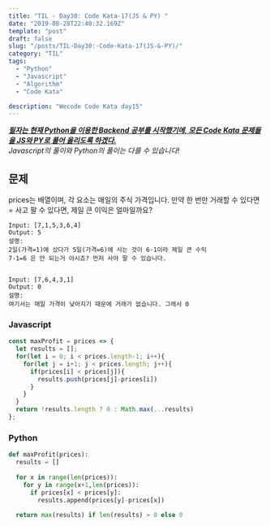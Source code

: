 ```yaml
---
title: "TIL - Day30: Code Kata-17(JS & PY) "
date: "2019-08-28T22:40:32.169Z"
template: "post"
draft: false
slug: "/posts/TIL-Day30:-Code-Kata-17(JS-&-PY)/"
category: "TIL"
tags:
  - "Python"
  - "Javascript"
  - "Algorithm"
  - "Code Kata"

description: "Wecode Code Kata day15"
---
```


_**<u>필자는 현재 Python을 이용한 Backend 공부를 시작했기에, 모든 Code Kata 문제들을 JS와 PY로 풀어 올리도록 하겠다.</u>**_</br>
_Javascript의 풀이와 Python의 풀이는 다를 수 있습니다!_

## 문제

prices는 배열이며, 각 요소는 매일의 주식 가격입니다.
만약 한 번만 거래할 수 있다면 = 사고 팔 수 있다면,
제일 큰 이익은 얼마일까요?

```
Input: [7,1,5,3,6,4]
Output: 5
설명: 
2일(가격=1)에 샀다가 5일(가격=6)에 사는 것이 6-1이라 제일 큰 수익
7-1=6 은 안 되는거 아시죠? 먼저 사야 팔 수 있습니다.


Input: [7,6,4,3,1]
Output: 0
설명: 
여기서는 매일 가격이 낮아지기 때문에 거래가 없습니다. 그래서 0
```

### Javascript

```Javascript
const maxProfit = prices => {
  let results = [];
  for(let i = 0; i < prices.length-1; i++){
    for(let j = i+1; j < prices.length; j++){
      if(prices[i] < prices[j]){
        results.push(prices[j]-prices[i])
      }
    }
  }
  return !results.length ? 0 : Math.max(...results)
};
```

### Python

```Python
def maxProfit(prices): 
  results = []
  
  for x in range(len(prices)):
    for y in range(x+1,len(prices)):
      if prices[x] < prices[y]:
        results.append(prices[y]-prices[x])
  
  return max(results) if len(results) > 0 else 0
  
```
